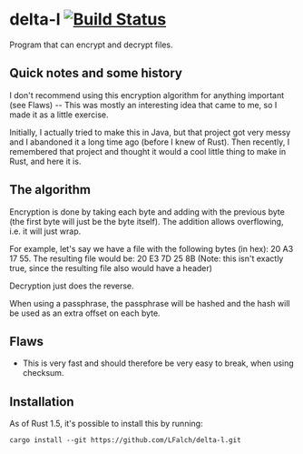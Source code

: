 # delta-l [![Build Status](https://travis-ci.org/LFalch/delta-l.svg?branch=master)](https://travis-ci.org/LFalch/delta-l)

Program that can encrypt and decrypt files.

## Quick notes and some history

I don't recommend using this encryption algorithm for anything important (see Flaws) --
This was mostly an interesting idea that came to me, so I made it as a little exercise.

Initially, I actually tried to make this in Java, but that project got very messy
and I abandoned it a long time ago (before I knew of Rust). Then recently, I remembered
that project and thought it would a cool little thing to make in Rust, and here it is.

## The algorithm

Encryption is done by taking each byte and adding with the previous byte
(the first byte will just be the byte itself). The addition allows overflowing,
i.e. it will just wrap.

For example, let's say we have a file with the following bytes (in hex): 20 A3 17 55.
The resulting file would be: 20 E3 7D 25 8B
(Note: this isn't exactly true, since the resulting file also would have a header)

Decryption just does the reverse.

When using a passphrase, the passphrase will be hashed and the hash will
be used as an extra offset on each byte.

## Flaws

- This is very fast and should therefore be very easy to break, when using checksum.

## Installation

As of Rust 1.5, it's possible to install this by running:
```
cargo install --git https://github.com/LFalch/delta-l.git
```
